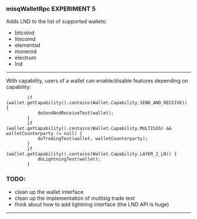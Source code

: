 
### misqWalletRpc EXPERIMENT 5

Adds LND to the list of supported wallets:

- bitcoind
- litecoind
- elementsd
- monerod
- electrum
- lnd

---

With capability, users of a wallet can enable/disable features depending on capability:


```
        if (wallet.getCapability().contains(Wallet.Capability.SEND_AND_RECEIVE)) {
            doSendAndReceiveTest(wallet);
        }
        if (wallet.getCapability().contains(Wallet.Capability.MULTISIG) && walletCounterparty != null) {
            doTradingTest(wallet, walletCounterparty);
        }
        if (wallet.getCapability().contains(Wallet.Capability.LAYER_2_LN)) {
            doLightningTest(wallet);
        }
```








### TODO: 

- clean up the wallet interface
- clean up the implementation of multisig trade test
- think about how to add lightning interface (the LND API is huge) 



---


